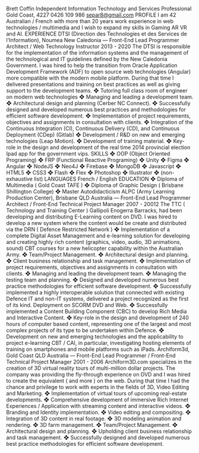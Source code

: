 Brett Coffin
Independent Information Technology and Services Professional
Gold Coast, 4227
0426 109 986
separ8@gmail.com
PROFILE
I am 42 Australian / French with more than 20 years work experience in
web technologies / multimedia and I wish to expand my skills in Gaming
AR VR and AI.
EXPERIENCE
DTSI (Direction des Technologies et des Services de
l'Information), Noumea New Caledonia
— Front-End Lead Programmer Architect / Web Technology
Instructor
2013 - 2020
The DTSI is responsible for the implementation of the information
systems and the management of the technological and IT guidelines
defined by the New Caledonia Government. I was hired to help the
transition from Oracle Application Development Framework (ADF) to
open source web technologies (Angular) more compatible with the
modern mobile platform. During that time I delivered presentations and
training on best practices as well as giving support to the development
teams.
❖ Tutoring full class room of engineer on modern web technologies
❖ Managing and leading a development team.
❖ Architectural design and planning (Cerber NC Connect).
❖ Successfully designed and developed numerous best practices and
methodologies for efficient software development.
❖ Implementation of project requirements, objectives and assignments
in consultation with clients.
❖ Integration of the Continuous Integration (CI), Continuous Delivery
(CD), and Continuous Deployment (CDep) (Gitlab)
❖ Development / R&D on new and emerging technologies (Leap Motion).
❖ Development of training material.
❖ Key-role in the design and development of the real time 2014
provincial election Ipad app for the government vips.
SKILLS
❖ OOP (Object Oriented
Programing)
❖ FRP (Functional Reactive
Programing)
❖ Unity
❖ Figma
❖ Angular
❖ NodeJS
❖ Neo4J
❖ Firebase
❖ MongoDB
❖ Javascript
❖ HTML5
❖ CSS3
❖ Flash
❖ Flex
❖ Photoshop
❖ Illustrator
❖ (non-exhaustive list)
LANGUAGES
French / English
EDUCATION
❖ Diploma of Multimedia
( Gold Coast TAFE )
❖ Diploma of Graphic Design
( Brisbane Shillington
College)
❖ Master Autodidacticism
ALPC (Army Learning Production Center), Brisbane QLD
Australia
— Front-End Lead Programmer Architect / Front-End
Technical Project Manager
2007 - 20012
The TTC ( Technology and Training Center ) Gallipoli Enogerra Barracks,
had been developing and distributing E-Learning content on DVD. I was
hired to develop a new system where the content would be create and
distributed via the DRN ( Defence Restricted Network )
❖ Implementation of a complete Digital Asset Management and
e-learning solution for developing and creating highly rich content
(graphics, video, audio, 3D animations, sound) CBT courses for a new
helicopter capability within the Australian Army.
❖ Team/Project Management.
❖ Architectural design and planning.
❖ Client business relationship and task management.
❖ Implementation of project requirements, objectives and assignments
in consultation with clients.
❖ Managing and leading the development team.
❖ Managing the testing team and planning.
❖ Designed and developed numerous best practice methodologies for
efficient software development.
❖ Successfully implemented a highly interoperable solution that
connected with existing Defence IT and non-IT systems, delivered a
project recognized as the first of its kind. Deployment on SCORM DVD and
Web.
❖ Successfully implemented a Content Building Component (CBC) to
develop Rich Media and Interactive Content.
❖ Key-role in the design and development of 240 hours of computer
based content, representing one of the largest and most complex projects
of its type to be undertaken within Defence.
❖ Development on new and emerging technologies and the applicability
to project e-learning CBT / CAI, in particular, investigating hosting
elements of training on smartphones and mobile platforms such as iPads.
Archiform3d, Gold Coast QLD Australia
— Front-End Lead Programmer / Front-End Technical Project
Manager
2001 - 2006
Archiform3D.com specializes in the creation of 3D virtual reality tours of
multi-million dollar projects. The company was providing the
fly-through experience on DVD and I was hired to create the equivalent (
and more ) on the web. During that time I had the chance and privilege to
work with experts in the fields of 3D, Video Editing and Marketing.
❖ Implementation of virtual tours of upcoming real-estate
developments.
❖ Comprehensive development of immersive Rich Internet Experiences /
Application with streaming content and interactive videos.
❖ Branding and Identity implementation.
❖ Video editing and compositing.
❖ Integration of 3D content in real footage.
❖ 3D modeling animation and rendering.
❖ 3D farm management.
❖ Team/Project Management.
❖ Architectural design and planning.
❖ Upholding client business relationship and task management.
❖ Successfully designed and developed numerous best practice
methodologies for efficient software development.
